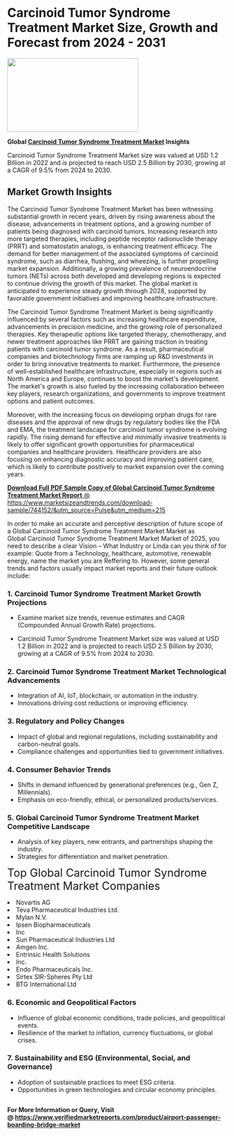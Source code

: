 <H1>Carcinoid Tumor Syndrome Treatment Market Size, Growth and Forecast from 2024 - 2031</H1><img class="aligncenter size-medium wp-image-584254" src="https://thirdeyenews.in/wp-content/uploads/2024/09/Global-Market-Research-300x168.jpeg" alt="" width="300" height="168" /><p><strong>Global&nbsp;<a href="https://www.marketsizeandtrends.com/download-sample/744152/&amp;utm_source=Pulse&amp;utm_medium=215">Carcinoid Tumor Syndrome Treatment Market</a> Insights</strong></p><p>Carcinoid Tumor Syndrome Treatment Market size was valued at USD 1.2 Billion in 2022 and is projected to reach USD 2.5 Billion by 2030, growing at a CAGR of 9.5% from 2024 to 2030.</p><p><h2>Market Growth Insights</h2> <p>The Carcinoid Tumor Syndrome Treatment Market has been witnessing substantial growth in recent years, driven by rising awareness about the disease, advancements in treatment options, and a growing number of patients being diagnosed with carcinoid tumors. Increasing research into more targeted therapies, including peptide receptor radionuclide therapy (PRRT) and somatostatin analogs, is enhancing treatment efficacy. The demand for better management of the associated symptoms of carcinoid syndrome, such as diarrhea, flushing, and wheezing, is further propelling market expansion. Additionally, a growing prevalence of neuroendocrine tumors (NETs) across both developed and developing regions is expected to continue driving the growth of this market. The global market is anticipated to experience steady growth through 2028, supported by favorable government initiatives and improving healthcare infrastructure.</p> <p><a href="#"></a></p> <p>The Carcinoid Tumor Syndrome Treatment Market is being significantly influenced by several factors such as increasing healthcare expenditure, advancements in precision medicine, and the growing role of personalized therapies. Key therapeutic options like targeted therapy, chemotherapy, and newer treatment approaches like PRRT are gaining traction in treating patients with carcinoid tumor syndrome. As a result, pharmaceutical companies and biotechnology firms are ramping up R&D investments in order to bring innovative treatments to market. Furthermore, the presence of well-established healthcare infrastructure, especially in regions such as North America and Europe, continues to boost the market's development. The market's growth is also fueled by the increasing collaboration between key players, research organizations, and governments to improve treatment options and patient outcomes.</p> <p>Moreover, with the increasing focus on developing orphan drugs for rare diseases and the approval of new drugs by regulatory bodies like the FDA and EMA, the treatment landscape for carcinoid tumor syndrome is evolving rapidly. The rising demand for effective and minimally invasive treatments is likely to offer significant growth opportunities for pharmaceutical companies and healthcare providers. Healthcare providers are also focusing on enhancing diagnostic accuracy and improving patient care, which is likely to contribute positively to market expansion over the coming years.</p> <p><a href="#"></p><p><span class=""><strong>Download Full PDF Sample Copy of Global Carcinoid Tumor Syndrome Treatment Market Report</strong> @ <a href="https://www.marketsizeandtrends.com/download-sample/744152/&amp;utm_source=Pulse&amp;utm_medium=215" target="_blank">https://www.marketsizeandtrends.com/download-sample/744152/&amp;utm_source=Pulse&amp;utm_medium=215</a></span></p><p>In order to make an accurate and perceptive description of future scope of a Global&nbsp;Carcinoid Tumor Syndrome Treatment Market Market as Global&nbsp;Carcinoid Tumor Syndrome Treatment Market Market of 2025, you need to describe a clear Vision &ndash; What Industry or Linda can you think of for example: Quote from a Technology, healthcare, automotive, renewable energy, name the market you are Reffering to. However, some general trends and factors usually impact market reports and their future outlook include:</p><h3>1.&nbsp;<strong>Carcinoid Tumor Syndrome Treatment Market Growth Projections</strong></h3><ul><li>Examine market size trends, revenue estimates and CAGR (Compounded Annual Growth Rate) projections.</li><li><p>Carcinoid Tumor Syndrome Treatment Market size was valued at USD 1.2 Billion in 2022 and is projected to reach USD 2.5 Billion by 2030, growing at a CAGR of 9.5% from 2024 to 2030.</p></li></ul><h3>2.&nbsp;<strong>Carcinoid Tumor Syndrome Treatment Market Technological Advancements</strong></h3><ul><li>Integration of AI, IoT, blockchain, or automation in the industry.</li><li>Innovations driving cost reductions or improving efficiency.</li></ul><h3>3.&nbsp;<strong>Regulatory and Policy Changes</strong></h3><ul><li>Impact of global and regional regulations, including sustainability and carbon-neutral goals.</li><li>Compliance challenges and opportunities tied to government initiatives.</li></ul><h3>4.&nbsp;<strong>Consumer Behavior Trends</strong></h3><ul><li>Shifts in demand influenced by generational preferences (e.g., Gen Z, Millennials).</li><li>Emphasis on eco-friendly, ethical, or personalized products/services.</li></ul><h3>5.&nbsp;<strong>Global Carcinoid Tumor Syndrome Treatment Market Competitive Landscape</strong></h3><ul><li>Analysis of key players, new entrants, and partnerships shaping the industry.</li><li>Strategies for differentiation and market penetration.</li></ul><p data-pm-slice="1 1 []"><span style="color: inherit; font-family: inherit; font-size: 25px;">Top Global Carcinoid Tumor Syndrome Treatment Market Companies</span></p><div class="" data-test-id=""><p><li>Novartis AG</li><li> Teva Pharmaceutical Industries Ltd.</li><li> Mylan N.V.</li><li> Ipsen Biopharmaceuticals</li><li> Inc</li><li> Sun Pharmaceutical Industries Ltd</li><li> Amgen Inc.</li><li> Entrinsic Health Solutions</li><li> Inc.</li><li> Endo Pharmaceuticals Inc.</li><li> Sirtex SIR-Spheres Pty Ltd</li><li> BTG International Ltd</li></p></div><h3>6.&nbsp;<strong>Economic and Geopolitical Factors</strong></h3><ul><li>Influence of global economic conditions, trade policies, and geopolitical events.</li><li>Resilience of the market to inflation, currency fluctuations, or global crises.</li></ul><h3>7.&nbsp;<strong>Sustainability and ESG (Environmental, Social, and Governance)</strong></h3><ul><li>Adoption of sustainable practices to meet ESG criteria.</li><li>Opportunities in green technologies and circular economy principles.</li></ul><h2><strong style="font-size: 14px;">For More Information or Query, Visit @&nbsp;</strong><a style="background-color: #ffffff; font-size: 14px;" href="https://www.marketsizeandtrends.com/report/carcinoid-tumor-syndrome-treatment-market/" target="_blank">https://www.verifiedmarketreports.com/product/airport-passenger-boarding-bridge-market</a></h2>
